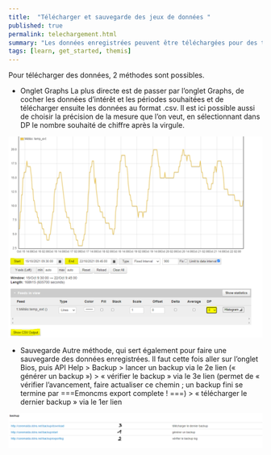 ```yaml
---
title:  "Télécharger et sauvegarde des jeux de données "
published: true
permalink: telechargement.html
summary: "Les données enregistrées peuvent être téléchargées pour des traitement via d'autres logiciels. Il faut aussi penser à effectuer des sauvegardes."
tags: [learn, get_started, themis]
---
```


Pour télécharger des données, 2 méthodes sont possibles.

- Onglet Graphs
La plus directe est de passer par l’onglet Graphs, de cocher les données d’intérêt et les périodes souhaitées et de télécharger ensuite les données au format .csv. Il est ici possible aussi de choisir la précision de la mesure que l’on veut, en sélectionnant dans DP le nombre souhaité de chiffre après la virgule.  

![](images/post8/csv.png)

- Sauvegarde
Autre méthode, qui sert également pour faire une sauvegarde des données enregistrées. Il faut cette fois aller sur l’onglet Bios, puis API Help > Backup > lancer un backup via le 2e lien (« générer un backup ») > « vérifier le backup » via le 3e lien (permet de « vérifier l’avancement, faire actualiser ce chemin ; un backup fini se termine par ===Emoncms export complete ! ===) > « télécharger le dernier backup » via le 1er lien

![](images/post8/backup.png)
